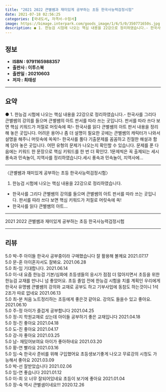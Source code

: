 ```yaml
---
title: "2021 2022 큰별쌤과 재미있게 공부하는 초등 한국사능력검정시험"
date: 2021-07-18 02:56:25
categories: [국내도서, 자격서-수험서]
image: https://bimage.interpark.com/goods_image/1/6/5/0/350771650s.jpg
description: ● 1. 한능검 시험에 나오는 핵심 내용을 22강으로 정리하였습니다.- 한국사를 그리다 큰별쌤의 강의를 들으며 큰별쌤의 아트 판서를 따라 쓰는 곳입니다. 판서를 따라 쓰다 보면 핵심 키워드가 저절로 머릿속에 쏙!- 한국사를 읽다 큰별쌤의 아트 판서 내용을 정리해 놓은 곳입니다. 어
---
```


## **정보**

- **ISBN : 9791165988357**
- **출판사 : 이투스북**
- **출판일 : 20210603**
- **저자 : 최태성**

------



## **요약**

●  1. 한능검 시험에 나오는 핵심 내용을 22강으로 정리하였습니다.- 한국사를 그리다  큰별쌤의 강의를 들으며 큰별쌤의 아트 판서를 따라 쓰는 곳입니다. 판서를 따라 쓰다 보면 핵심 키워드가 저절로 머릿속에 쏙!- 한국사를 읽다  큰별쌤의 아트 판서 내용을 정리해 놓은 곳입니다. 어려운 용어나 좀 더 설명이 필요한 곳에는 큰별쌤의 캐릭터가 나와서 설명을 해주니 머릿속에 쏙쏙!!- 한국사를 풀다  기출문제를 꼼꼼하고 친절한 해설과 함께 담아 놓은 곳입니다. 어떤 유형의 문제가 나오는지 확인할 수 있습니다. 문제를 푼 다음에는 키워드 한 문장으로 핵심 키워드를 한 번 더 확인!2. 1문제씩은 꼭 출제되는 세시 풍속과 민속놀이, 지역사를 정리하였습니다.세시 풍속과 민속놀이, 지역사에...

------

〈큰별쌤과 재미있게 공부하는 초등 한국사능력검정시험〉

1. 한능검 시험에 나오는 핵심 내용을 22강으로 정리하였습니다.
- 한국사를 그리다  큰별쌤의 강의를 들으며 큰별쌤의 아트 판서를 따라 쓰는 곳입니다. 판서를 따라 쓰다 보면 핵심 키워드가 저절로 머릿속에 쏙!
- 한국사를 읽다  큰별쌤의 아트... 

------


2021 2022 큰별쌤과 재미있게 공부하는 초등 한국사능력검정시험 

------


## **리뷰** 

5.0 박-주 아이들 한국사 공부중이라 구매했습니다 
잘 활용해 볼께요 2021.07.17 <br/>5.0 문-훈 아이혼자서도 잘봐요. 2021.06.28 <br/>5.0 최-임 기대합니다. 2021.06.14 <br/>5.0 이-내 요즘 한능검 기본/심화에 초등생들의 응시가 점점 더  많아지면서 초등을 위한 한능검 교재를 만나니 넘 좋았어요.
초등 졸업 전에 한능검 시험을 치를 계획인 우리에게 한국사 유명쌤 큰별쌤의 강의와 교재로 공부도 하고 기부사업에 동참도 하는것이니 1석2조가 따로 없네요 2021.06.13 <br/>5.0 최-분 처음 노트정리하는  초등에게 좋은것 같아요. 강의도 들을수 있고 좋아요. 2021.06.10 <br/>5.0 주-정 아이가 즐겁게 공부합니다 2021.04.25 <br/>5.0 정-지 학원교재로 샀는데 아이들 공부하기 좋은 교재입니다 2021.04.18 <br/>5.0 정-진 좋아요 2021.04.18 <br/>5.0 도-진 좋아요 2021.04.17 <br/>5.0 강-자 좋아요  2021.03.25 <br/>5.0 남- 재밌어보여요 아이가 좋아하네요 2021.03.20 <br/>5.0 황-연 빨라요 2021.03.16 <br/>5.0 임-숙 한국사 준비를 위해 구입했어요 초등생보기좋게 나오고 무료강의 시청도 가능해서 좋아요 2021.03.09 <br/>5.0 박-선 잘받았습니다  2021.02.06 <br/>5.0 임-연 좋습니다 2021.01.12 <br/>5.0 이-희 오 너무 잘되어있네요 초등이 보기에 좋아요 2021.01.04 <br/>5.0 장-숙 역시 큰별샘이네요!!! 2020.12.26 <br/>